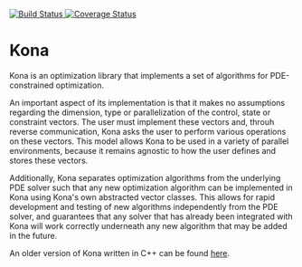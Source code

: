 <p>
    <a href='https://travis-ci.org/OptimalDesignLab/Kona?branch=master'>
        <img src='https://travis-ci.org/OptimalDesignLab/Kona.svg?branch=master&<? echo time();?>' alt='Build Status' />
    </a>
    <a href='https://coveralls.io/r/OptimalDesignLab/Kona?branch=master'>
        <img src='https://coveralls.io/repos/OptimalDesignLab/Kona/badge.svg?branch=master&<? echo time();?>' alt='Coverage Status' />
    </a>
</p>

# Kona

Kona is an optimization library that implements a set of algorithms for 
PDE-constrained optimization.

An important aspect of its implementation is that it makes no assumptions 
regarding the dimension, type or parallelization of the control, state or 
constraint vectors. The user must implement these vectors and, throuh reverse 
communication, Kona asks the user to perform various operations on these 
vectors. This model allows Kona to be used in a variety of parallel 
environments, because it remains agnostic to how the user defines and stores 
these vectors.

Additionally, Kona separates optimization algorithms from the underlying PDE 
solver such that any new optimization algorithm can be implemented in Kona 
using Kona's own abstracted vector classes. This allows for rapid development 
and testing of new algorithms independently from the PDE solver, and 
guarantees that any solver that has already been integrated with Kona will 
work correctly underneath any new algorithm that may be added in the future.

An older version of Kona written in C++ can be found 
[here](https://bitbucket.org/odl/kona).
